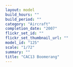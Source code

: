 ```yaml
---
layout: model
build_hours: ""
build_period: ""
category: "Aircraft"
completion_date: "2007"
flickr_set_id: ""
flickr_set_thumbnail_url: ""
model_id: "125"
scale: "1/72"
summary: ""
title: "CAC13 Boomerang"
---
```




